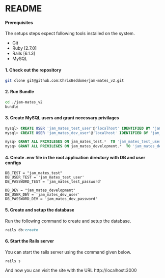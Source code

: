# README

#### Prerequisites

The setups steps expect following tools installed on the system.

- Git
- Ruby [2.7.0]
- Rails [6.1.3]
- MySQL

#### 1. Check out the repository

```bash
git clone git@github.com:ChrisBeddome/jam-mates_v2.git
```

#### 2. Run Bundle

```bash
cd ./jam-mates_v2
bundle
```

#### 3. Create MySQL users and grant necessary privilages

```sql
mysql> CREATE USER 'jam_mates_test_user'@'localhost' IDENTIFIED BY 'jam_mates_test_password';
mysql> CREATE USER 'jam_mates_dev_user'@'localhost' IDENTIFIED BY 'jam_mates_dev_password';

mysq> GRANT ALL PRIVILEGES ON jam_mates_test.*  TO 'jam_mates_test_user'@'localhost';
mysq> GRANT ALL PRIVILEGES ON jam_mates_development.*  TO 'jam_mates_dev_user'@'localhost';
```

#### 4. Create .env file in the root application directory with DB and user configs

```
DB_TEST = "jam_mates_test"
DB_USER_TEST = 'jam_mates_test_user'
DB_PASSWORD_TEST = 'jam_mates_test_password'

DB_DEV = "jam_mates_development"
DB_USER_DEV = 'jam_mates_dev_user'
DB_PASSWORD_DEV = 'jam_mates_dev_password'
```

#### 5. Create and setup the database

Run the following command to create and setup the database.

```ruby
rails db:create
```

#### 6. Start the Rails server

You can start the rails server using the command given below.

```ruby
rails s
```

And now you can visit the site with the URL http://localhost:3000